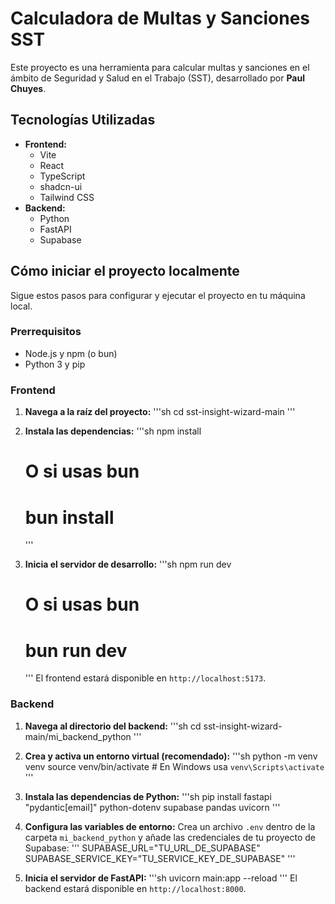 # Calculadora de Multas y Sanciones SST

Este proyecto es una herramienta para calcular multas y sanciones en el ámbito de Seguridad y Salud en el Trabajo (SST), desarrollado por **Paul Chuyes**.

## Tecnologías Utilizadas

*   **Frontend:**
    *   Vite
    *   React
    *   TypeScript
    *   shadcn-ui
    *   Tailwind CSS
*   **Backend:**
    *   Python
    *   FastAPI
    *   Supabase

## Cómo iniciar el proyecto localmente

Sigue estos pasos para configurar y ejecutar el proyecto en tu máquina local.

### Prerrequisitos

*   Node.js y npm (o bun)
*   Python 3 y pip

### Frontend

1.  **Navega a la raíz del proyecto:**
    '''sh
    cd sst-insight-wizard-main
    '''

2.  **Instala las dependencias:**
    '''sh
    npm install
    # O si usas bun
    # bun install
    '''

3.  **Inicia el servidor de desarrollo:**
    '''sh
    npm run dev
    # O si usas bun
    # bun run dev
    '''
    El frontend estará disponible en `http://localhost:5173`.

### Backend

1.  **Navega al directorio del backend:**
    '''sh
    cd sst-insight-wizard-main/mi_backend_python
    '''

2.  **Crea y activa un entorno virtual (recomendado):**
    '''sh
    python -m venv venv
    source venv/bin/activate  # En Windows usa `venv\Scripts\activate`
    '''

3.  **Instala las dependencias de Python:**
    '''sh
    pip install fastapi "pydantic[email]" python-dotenv supabase pandas uvicorn
    '''

4.  **Configura las variables de entorno:**
    Crea un archivo `.env` dentro de la carpeta `mi_backend_python` y añade las credenciales de tu proyecto de Supabase:
    '''
    SUPABASE_URL="TU_URL_DE_SUPABASE"
    SUPABASE_SERVICE_KEY="TU_SERVICE_KEY_DE_SUPABASE"
    '''

5.  **Inicia el servidor de FastAPI:**
    '''sh
    uvicorn main:app --reload
    '''
    El backend estará disponible en `http://localhost:8000`.